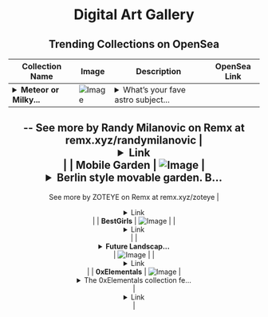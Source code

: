 <div align="center">

# Digital Art Gallery

## Trending Collections on OpenSea

| Collection Name                       | Image                                                                                     | Description                       | OpenSea Link                                                                                          |
|---------------------------------------|-------------------------------------------------------------------------------------------|-----------------------------------|--------------------------------------------------------------------------------------------------------|
| **<details><summary>Meteor or Milky...</summary>Meteor or Milky Way</details>** | ![Image](https://i.seadn.io/s/raw/files/7534e3bf6826b8097f3a2ed4013d4b45.jpg?w=500&auto=format?w=200&auto=format) | <details><summary>What’s your fave astro subject...</summary>What’s your fave astro subject?
--
See more by Randy Milanovic on Remx at remx.xyz/randymilanovic</details> | <details><summary>Link</summary>[Meteor or Milky Way](https://opensea.io/collection/meteor-or-milky-way)</details> |
| **Mobile Garden** | ![Image](https://i.seadn.io/s/raw/files/1f63d61bc36bdf431500961fd6218c3e.jpg?w=500&auto=format?w=200&auto=format) | <details><summary>Berlin style movable garden. B...</summary>Berlin style movable garden. Bumped into this and got inspired for a film scene.
--
See more by ZOTEYE on Remx at remx.xyz/zoteye</details> | <details><summary>Link</summary>[Mobile Garden](https://opensea.io/collection/mobile-garden)</details> |
| **BestGirls** | ![Image](https://i.seadn.io/s/raw/files/f232cd5b6110e417948e3c3669efb049.jpg?w=500&auto=format?w=200&auto=format) |  | <details><summary>Link</summary>[BestGirls](https://opensea.io/collection/bestgirls-1)</details> |
| **<details><summary>Future Landscap...</summary>Future Landscapes</details>** | ![Image](https://i.seadn.io/s/raw/files/cff192f1fac25f372f051f411d1f2e89.png?w=500&auto=format?w=200&auto=format) |  | <details><summary>Link</summary>[Future Landscapes](https://opensea.io/collection/future-landscapes-1)</details> |
| **0xElementals** | ![Image](https://i.seadn.io/s/raw/files/3e4571999c2794f42c6dec54145f994e.jpg?w=500&auto=format?w=200&auto=format) | <details><summary>The 0xElementals collection fe...</summary>The 0xElementals collection features unique, collectible avatars representing the elements. Each avatar boasts a distinctive design, a unique name, and a short backstory, emphasizing its role within the world of “0xElementals.” This collection is perfect for fans of technology, cryptocurrency, and digital art.</details> | <details><summary>Link</summary>[0xElementals](https://opensea.io/collection/0xelementals)</details> |

</div>
